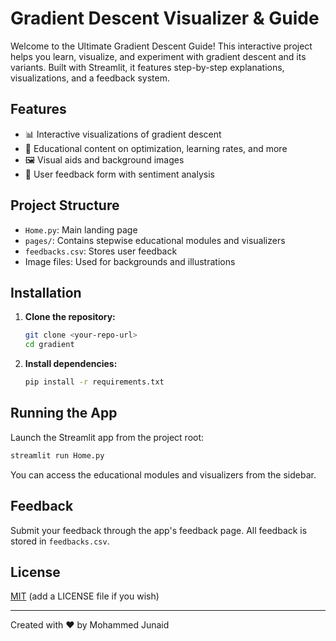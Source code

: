 # Gradient Descent Visualizer & Guide

Welcome to the Ultimate Gradient Descent Guide! This interactive project helps you learn, visualize, and experiment with gradient descent and its variants. Built with Streamlit, it features step-by-step explanations, visualizations, and a feedback system.

## Features
- 📊 Interactive visualizations of gradient descent
- 🧠 Educational content on optimization, learning rates, and more
- 🖼️ Visual aids and background images
- 📝 User feedback form with sentiment analysis

## Project Structure
- `Home.py`: Main landing page
- `pages/`: Contains stepwise educational modules and visualizers
- `feedbacks.csv`: Stores user feedback
- Image files: Used for backgrounds and illustrations

## Installation
1. **Clone the repository:**
   ```bash
   git clone <your-repo-url>
   cd gradient
   ```
2. **Install dependencies:**
   ```bash
   pip install -r requirements.txt
   ```

## Running the App
Launch the Streamlit app from the project root:
```bash
streamlit run Home.py
```

You can access the educational modules and visualizers from the sidebar.

## Feedback
Submit your feedback through the app's feedback page. All feedback is stored in `feedbacks.csv`.

## License
[MIT](LICENSE) (add a LICENSE file if you wish)

---
Created with ❤️ by Mohammed Junaid 